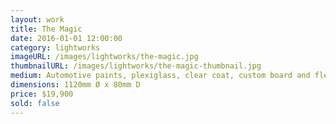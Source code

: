 ```yaml
---
layout: work
title: The Magic
date: 2016-01-01 12:00:00
category: lightworks
imageURL: /images/lightworks/the-magic.jpg
thumbnailURL: /images/lightworks/the-magic-thumbnail.jpg
medium: Automotive paints, plexiglass, clear coat, custom board and flexi ply, LEDs, 24v power supply, electrical cable, 240v plug, micro controller
dimensions: 1120mm Ø x 80mm D
price: $19,900
sold: false
---
```

